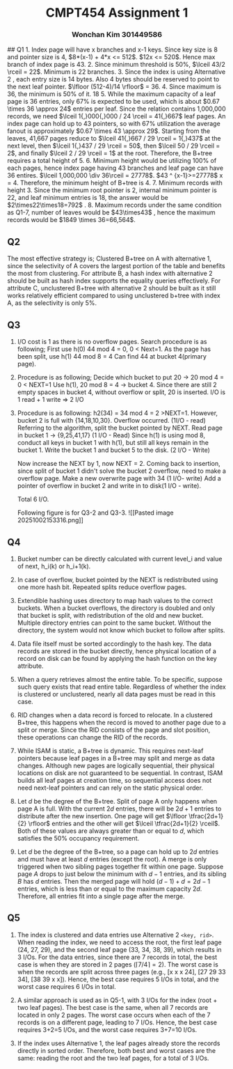 <div><center><h1>CMPT454 Assignment 1</h1></center></div>
<div><center><h3>Wonchan Kim 301449586</h2></center></div>
## Q1
1. Index page will have x branches and x-1 keys. Since key size is 8 and pointer size is 4, $8*(x-1) + 4*x <= 512$. $12x <= 520$. Hence max branch of index page is 43.
2. Since minimum threshold is 50%, $\lceil 43/2 \rceil = 22$. Minimum is 22 branches.
3. Since the index is using Alternative 2 <key,rid>, each entry size is 14 bytes. Also 4 bytes should be reserved to point to the next leaf pointer. 
   $\lfloor (512-4)/14 \rfloor$ = 36.
4. Since maximum is 36, the minimum is 50% of it. 18
5. While the maximum capacity of a leaf page is 36 entries, only 67% is expected to be used, which is about $0.67 \times 36 \approx 24$ entries per leaf. Since the relation contains 1,000,000 records, we need $\lceil 1{,}000{,}000 / 24 \rceil = 41{,}667$ leaf pages. An index page can hold up to 43 pointers, so with 67% utilization the average fanout is approximately $0.67 \times 43 \approx 29$. Starting from the leaves, 41,667 pages reduce to $\lceil 41{,}667 / 29 \rceil = 1{,}437$ at the next level, then $\lceil 1{,}437 / 29 \rceil = 50$, then $\lceil 50 / 29 \rceil = 2$, and finally $\lceil 2 / 29 \rceil = 1$ at the root. Therefore, the B+tree requires a total height of 5.
6. Minimum height would be utilizing 100% of each pages, hence index page having 43 branches and leaf page can have 36 entires. 
   $\lceil 1,000,000 \div 36\rceil = 27778$. 
   $43 ^ {x-1}>=27778$ x = 4.
   Therefore, the minimum height of B+tree is 4.
7. Minimum records with height 3. Since the minimum root pointer is 2, internal minimum pointer is 22, and leaf minimum entries is 18, the answer would be $2\times22\times18=792$ . 
8. Maximum records under the same condition as Q1-7, number of leaves would be $43\times43$ , hence the maximum records would be $1849 \times 36=66,564$. 

<div class="page-break" style="page-break-before: always;"></div>

## Q2
The most effective strategy is; Clustered B+tree on A with alternative 1, since the selectivity of A covers the largest portion of the table and benefits the most from clustering. 
For attribute B, a hash index with alternative 2 should be built as hash index supports the equality queries effectively. 
For attribute C, unclustered B+tree with alternative 2 should be built as it still works relatively efficient compared to using unclustered b+tree with index A, as the selectivity is only 5%. 

<div class="page-break" style="page-break-before: always;"></div>

## Q3

1. I/O cost is 1 as there is no overflow pages. 
   Search procedure is as following; 
   First use h(0) 44 mod 4 = 0, 0 < Next=1.
   As the page has been split, use h(1) 44 mod 8 = 4
   Can find 44 at bucket 4(primary page).
2. Procedure is as following;
   Decide which bucket to put 20 -> 20 mod 4 = 0 < NEXT=1
   Use h(1), 20 mod 8 = 4 -> bucket 4.
   Since there are still 2 empty spaces in bucket 4, without overflow or split, 20 is inserted. 
   I/O is 1 read + 1 write => 2 I/O
3. Procedure is as following:
   h2(34) = 34 mod 4 = 2 >NEXT=1. 
   However, bucket 2 is full with {14,18,10,30}. Overflow occurred. (1I/O - read)
   Referring to the algorithm, split the bucket pointed by NEXT. 
   Read page in bucket 1 -> {9,25,41,17} (1 I/O - Read)
   Since h(1) is using mod 8, conduct all keys in bucket 1 with h(1), but still all keys remain in the bucket 1. 
   Write the bucket 1 and bucket 5 to the disk. (2 I/O - Write)
   
   Now increase the NEXT by 1, now NEXT  = 2.
   Coming back to insertion, since split of bucket 1 didn't solve the bucket 2 overflow, need to make a overflow page. 
   Make a new overwrite page with 34 (1 I/O- write)
   Add a pointer of overflow in bucket 2 and write in to disk(1 I/O - write).
   
   Total 6 I/O.
   
   Following figure is for Q3-2 and Q3-3. 
   ![[Pasted image 20251002153316.png]]

<div class="page-break" style="page-break-before: always;"></div>

## Q4

1. Bucket number can be directly calculated with current level_i and value of next, h_i(k) or h_i+1(k). 
   
2. In case of overflow, bucket pointed by the NEXT is redistributed using one more hash bit. Repeated splits reduce overflow pages.
   
3. Extendible hashing uses directory to map hash values to the correct buckets. When a bucket overflows, the directory is doubled and only that bucket is split, with redistribution of the old and new bucket. Multiple directory entries can point to the same bucket. Without the directory, the system would not know which bucket to follow after splits. 
   
4. Data file itself must be sorted accordingly to the hash key. The data records are stored in the bucket directly, hence physical location of a record on disk can be found by applying the hash function on the key attribute. 
   
5. When a query retrieves almost the entire table. To be specific, suppose such query exists that read entire table. Regardless of whether the index is clustered or unclustered, nearly all data pages must be read in this case. 
   
6. RID changes when a data record is forced to relocate. In a clustered B+tree, this happens when the record is moved to another page due to a split or merge. Since the RID consists of the page and slot position, these operations can change the RID of the records.
   
7. While ISAM is static, a B+tree is dynamic. This requires next-leaf pointers because leaf pages in a B+tree may split and merge as data changes. Although new pages are logically sequential, their physical locations on disk are not guaranteed to be sequential. In contrast, ISAM builds all leaf pages at creation time, so sequential access does not need next-leaf pointers and can rely on the static physical order.
   
8. Let $d$ be the degree of the B+tree. Split of page A only happens when page A is full. With the current $2d$ entries, there will be $2d+1$ entries to distribute after the new insertion. One page will get $\lfloor \tfrac{2d+1}{2} \rfloor$ entries and the other will get $\lceil \tfrac{2d+1}{2} \rceil$. Both of these values are always greater than or equal to $d$, which satisfies the 50% occupancy requirement.
   
9. Let $d$ be the degree of the B+tree, so a page can hold up to $2d$ entries and must have at least $d$ entries (except the root). A merge is only triggered when two sibling pages together fit within one page. Suppose page $A$ drops to just below the minimum with $d-1$ entries, and its sibling $B$ has $d$ entries. Then the merged page will hold $(d-1) + d = 2d - 1$ entries, which is less than or equal to the maximum capacity $2d$. Therefore, all entries fit into a single page after the merge.

<div class="page-break" style="page-break-before: always;"></div>

## Q5

 1. The index is clustered and data entries use Alternative 2 `<key, rid>`. When reading the index, we need to access the root, the first leaf page (24, 27, 29), and the second leaf page (33, 34, 38, 39), which results in 3 I/Os. For the data entries, since there are 7 records in total, the best case is when they are stored in 2 pages ($\lceil 7/4 \rceil = 2$). The worst case is when the records are split across three pages (e.g., [x x x 24], [27 29 33 34], [38 39 x x]). Hence, the best case requires 5 I/Os in total, and the worst case requires 6 I/Os in total.

 2. A similar approach is used as in Q5-1, with 3 I/Os for the index (root + two leaf pages). The best case is the same, when all 7 records are located in only 2 pages. The worst case occurs when each of the 7 records is on a different page, leading to 7 I/Os. Hence, the best case requires 3+2=5 I/Os, and the worst case requires 3+7=10 I/Os.
 
 3. If the index uses Alternative 1, the leaf pages already store the records directly in sorted order. Therefore, both best and worst cases are the same: reading the root and the two leaf pages, for a total of 3 I/Os.